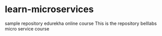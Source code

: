 # learn-microservices
sample repository edurekha online course
This is the repository belllabs micro service course
